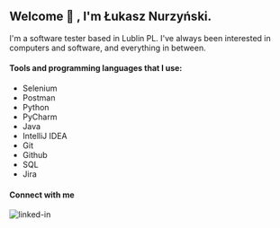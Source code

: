## Welcome 👋 , I'm Łukasz Nurzyński.

I'm a software tester based in Lublin PL. I've always been interested in computers and software, and everything in between.

#### Tools and programming languages that I use:
 - Selenium
 - Postman
 - Python
 - PyCharm
 - Java
 - IntelliJ IDEA
 - Git
 - Github
 - SQL
 - Jira

#### Connect with me

[<img align="left" alt="linked-in" src="https://img.shields.io/badge/linkedin-%230077B5.svg?&style=for-the-badge&logo=linkedin&logoColor=white" />](https://www.linkedin.com/in/)
